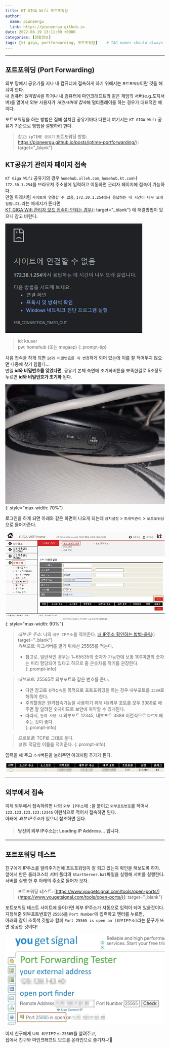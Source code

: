 ```yaml
---
title: KT GIGA Wifi 포트포워딩
author:
  name: pioneergu
  link: https://pioneergu.github.io
date: 2022-08-19 13:11:00 +0900
categories: [생활정보]
tags: [kt giga, portforwarding, 포트포워딩]    # TAG names should always be lowercase
---
```


---
## **포트포워딩 (Port Forwarding)**

외부 망에서 공유기를 지나 내 컴퓨터에 접속하게 하기 위해서는 `포트포워딩`이란 것을 해 줘야 한다.  
내 컴퓨터 *원격접속*을 하거나 내 컴퓨터에 마인크래프트와 같은 게임의 서버(e.g.포지서버)를 열어서 외부 사용자가 *개인서버에 접속*해 멀티플레이를 하는 경우가 대표적인 예이다.  

포트포워딩을 하는 방법은 집에 설치된 공유기마다 다른데 여기서는 `KT GIGA Wifi` 공유기 기준으로 방법을 설명하려 한다.

> 참고: `ipTIME 공유기` 포트포워딩 방법: <https://pioneergu.github.io/posts/iptime-portforwarding/>{: target="_blank"}

## **KT공유기 관리자 페이지 접속**

`KT Giga Wifi` 공유기의 경우 `homehub.olleh.com`, `homehub.kt.com`나 `172.30.1.254`를 브라우져 주소창에 입력하고 이동하면 관리자 페이지에 접속이 가능하다.  
만일 아래처럼 `사이트에 연결할 수 없음`, `172.30.1.254에서 응답하는 데 시간이 너무 오래 걸립니다.`라는 메세지가 뜬다면  
[KT GIGA Wifi 관리자 모드 접속이 안되는 경우](https://pioneergu.github.io/posts/kt-giga-connection-error/){: target="_blank"} 에 해결방법이 있으니 참고 바란다.

![kt-portforwarding-1](/assets/img/posting/생활정보/kt-portforwarding-1.png)

> id: ktuser  
> pw: homehub (또는 megaap)
{:.prompt-tip}

처음 접속을 하게 되면 `id와 비밀번호를 꼭 변경`하게 되어 있는데 이를 잘 적어두지 않으면 나중에 찾기 힘들다...  
만일 **id와 비밀번호를 잊었다면**, 공유기 본체 측면에 초기화버튼을 뾰족한걸로 5초정도 누르면 **id와 비밀번호가 초기화** 된다.

![kt-portforwarding-2](/assets/img/posting/생활정보/kt-portforwarding-2.jpg){: style="max-width: 70%"}

로그인을 하게 되면 아래와 같은 화면이 나오게 되는데 `장치설정` > `트래픽관리` > `포트포워딩`으로 들어가준다.

![kt-portforwarding-3](/assets/img/posting/생활정보/kt-portforwarding-3.jpg){: style="max-width: 90%"}

> *내부 IP 주소:* 나의 `내부 IP주소`를 적어준다. [내 IP주소 확인하는 방법-클릭](https://pioneergu.github.io/posts/my-external-ip/){: target="_blank"}  
> *외부포트:* 마크서버를 열기 위해선 25565를 적는다.
> 
> -   참고로, 일반적인 경우는 1~65535의 숫자가 가능한데 보통 100미만의 숫자는 미리 할당되어 있다고 하므로 좀 큰숫자를 적기를 권장한다.  
{:.prompt-info}

> *내부포트:* 25565로 외부포트와 같은 번호를 준다.
> 
> -   다만 참고로 `원격접속`을 목적으로 포트포워딩을 하는 경우 내부포트를 `3389`로 해줘야 한다.
> -   주의할점은 원격접속기능을 사용하기 위해 내/외부 포트를 모두 3389로 해주면 잘 알려진 숫자이므로 보안에 취약할 수 있게된다.
> -   따라서, `원격 사용 시` 외부포트 12345, 내부포트 3389 이런식으로 `다르게` 해 주는 것이 좋다.  
{:.prompt-info}

> *프로토콜:* TCP로 그대로 둔다.   
> *설명:* 적당한 이름을 적어준다.
{:.prompt-info}

입력을 해 주고 `추가`버튼을 눌러주면 아래처럼 추가가 된다.

![kt-portforwarding-4](/assets/img/posting/생활정보/kt-portforwarding-4.jpg)

---
## **외부에서 접속**

이제 외부에서 접속하려면 나의 `외부 IP주소`에 `:`을 붙이고 `외부포트번호`를 적어서 `123.123.123.123:12345` 이런식으로 적어서 접속하면 된다.  
아래에 *외부 IP주소*가 있으니 참조하면 된다.
<h4>
<blockquote class="prompt-tip">
  당신의 외부 IP주소는: <span id="ip" class="orange">Loading IP Address...</span> 입니다.
</blockquote>
</h4>

---
## **포트포워딩 테스트**

친구에게 IP주소를 알려주기전에 포트포워딩이 잘 되고 있는지 확인을 해보도록 하자.  
앞에서 만든 롤러코스터 서버 폴더의 `StartServer.bat`파일을 실행해 서버를 실행한다.  
서버를 실행 한 후 아래의 주소로 들어가 보자.

> 포트포워딩 테스트: [https://www.yougetsignal.com/tools/open-ports/](https://www.yougetsignal.com/tools/open-ports/){: target="_blank"}

포트포워딩 테스트 사이트에 들어가면 외부 IP주소가 자동으로 입력이 되어 있을것이다.  
지정해준 외부포트번호인 `25565`를 `Port Number`에 입력하고 엔터를 누르면,  
아래와 같이 초록색 깃발과 함께 `Port 25565 is open on [외부IP주소]`라는 문구가 뜨면 성공한 것이다!

![kt-portforwarding-5](/assets/img/posting/생활정보/kt-portforwarding-5.jpg)

이제 친구에게 `나의 외부IP주소:25565`를 알려주고,  
집에서 친구와 마인크래프트 모드를 온라인으로 즐기자~!👏

<script>
  $.getJSON("https://api.ipify.org?format=json", function(data) {
      $("#ip").html(data.ip);
  })
</script>
